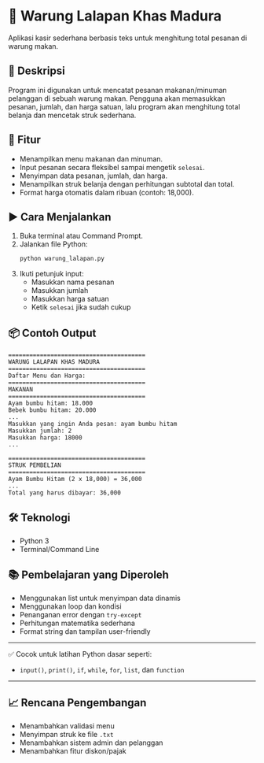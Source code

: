
# 🐔 Warung Lalapan Khas Madura

Aplikasi kasir sederhana berbasis teks untuk menghitung total pesanan di warung makan.

## 📌 Deskripsi

Program ini digunakan untuk mencatat pesanan makanan/minuman pelanggan di sebuah warung makan. Pengguna akan memasukkan pesanan, jumlah, dan harga satuan, lalu program akan menghitung total belanja dan mencetak struk sederhana.

## 🎯 Fitur

- Menampilkan menu makanan dan minuman.
- Input pesanan secara fleksibel sampai mengetik `selesai`.
- Menyimpan data pesanan, jumlah, dan harga.
- Menampilkan struk belanja dengan perhitungan subtotal dan total.
- Format harga otomatis dalam ribuan (contoh: 18,000).

## ▶️ Cara Menjalankan

1. Buka terminal atau Command Prompt.
2. Jalankan file Python:
   ```bash
   python warung_lalapan.py
   ```
3. Ikuti petunjuk input:
   - Masukkan nama pesanan
   - Masukkan jumlah
   - Masukkan harga satuan
   - Ketik `selesai` jika sudah cukup

## 📦 Contoh Output

```
=======================================
WARUNG LALAPAN KHAS MADURA
=======================================
Daftar Menu dan Harga:
=======================================
MAKANAN
=======================================
Ayam bumbu hitam: 18.000
Bebek bumbu hitam: 20.000
...
Masukkan yang ingin Anda pesan: ayam bumbu hitam
Masukkan jumlah: 2
Masukkan harga: 18000
...

=======================================
STRUK PEMBELIAN
=======================================
Ayam Bumbu Hitam (2 x 18,000) = 36,000
...
Total yang harus dibayar: 36,000
```

## 🛠️ Teknologi

- Python 3
- Terminal/Command Line

## 📚 Pembelajaran yang Diperoleh

- Menggunakan list untuk menyimpan data dinamis
- Menggunakan loop dan kondisi
- Penanganan error dengan `try-except`
- Perhitungan matematika sederhana
- Format string dan tampilan user-friendly

---

✅ Cocok untuk latihan Python dasar seperti:
- `input()`, `print()`, `if`, `while`, `for`, `list`, dan `function`

---

## 📈 Rencana Pengembangan

- Menambahkan validasi menu
- Menyimpan struk ke file `.txt`
- Menambahkan sistem admin dan pelanggan
- Menambahkan fitur diskon/pajak
